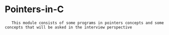 # Pointers-in-C

       This module consists of some programs in pointers concepts and some concepts that will be asked in the interview perspective
